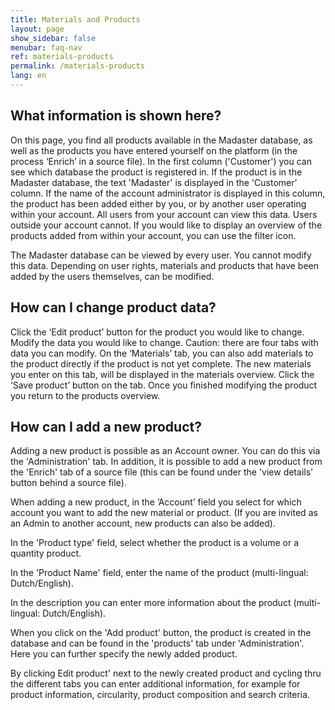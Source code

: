 ```yaml
---
title: Materials and Products
layout: page
show_sidebar: false
menubar: faq-nav
ref: materials-products
permalink: /materials-products
lang: en
---
```


## What information is shown here?
On this page, you find all products available in the Madaster database, as well as the products you have entered yourself on the platform (in the process ‘Enrich’ in a source file). In the first column ('Customer') you can see which database the product is registered in. If the product is in the Madaster database, the text 'Madaster' is displayed in the 'Customer' column. If the name of the account administrator is displayed in this column, the product has been added either by you, or by another user operating within your account. All users from your account can view this data. Users outside your account cannot. If you would like to display an overview of the products added from within your account, you can use the filter icon.

The Madaster database can be viewed by every user. You cannot modify this data. Depending on user rights, materials and products that have been added by the users themselves, can be modified.

## How can I change product data?
Click the ‘Edit product’ button for the product you would like to change.
Modify the data you would like to change. Caution: there are four tabs with data you can modify. On the ‘Materials’ tab, you can also add materials to the product directly if the product is not yet complete. The new materials you enter on this tab, will be displayed in the materials overview.
Click the ‘Save product’ button on the tab. Once you finished modifying the product you return to the products overview.

## How can I add a new product?
Adding a new product is possible as an Account owner. You can do this via the 'Administration' tab. In addition, it is possible to add a new product from the 'Enrich' tab of a source file (this can be found under the 'view details' button behind a source file).

When adding a new product, in the ’Account’ field you select for which account you want to add the new material or product. (If you are invited as an Admin to another account, new products can also be added).

In the 'Product type' field, select whether the product is a volume or a quantity product.

In the 'Product Name' field, enter the name of the product (multi-lingual: Dutch/English).

In the description you can enter more information about the product (multi-lingual: Dutch/English).

When you click on the 'Add product' button, the product is created in the database and can be found in the 'products' tab under 'Administration'. Here you can further specify the newly added product.

By clicking Edit product' next to the newly created product and cycling thru the different tabs you can enter additional information, for example for product information, circularity, product composition and search criteria.